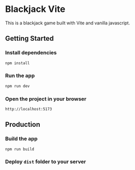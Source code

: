 #  Blackjack Vite

This is a blackjack game built with Vite and vanilla javascript.

##  Getting Started

###  Install dependencies

```bash
npm install
```

###  Run the app

```bash
npm run dev
```

### Open the project in your browser

```bash
http://localhost:5173
```

## Production

###  Build the app

```bash
npm run build
```

### Deploy ```dist``` folder to your server

